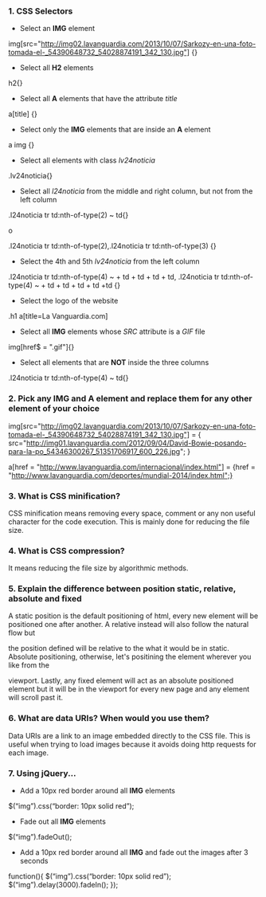 ### 1. CSS Selectors

* Select an __IMG__ element

img[src="http://img02.lavanguardia.com/2013/10/07/Sarkozy-en-una-foto-tomada-el-_54390648732_54028874191_342_130.jpg"] {}

* Select all __H2__ elements

h2{}

* Select all __A__ elements that have the attribute _title_

a[title] {}

* Select only the __IMG__ elements that are inside an __A__ element


a img {}

* Select all elements with class _lv24noticia_

.lv24noticia{}

* Select all _l24noticia_ from the middle and right column, but not from the left column

.l24noticia tr td:nth-of-type(2) ~ td{}

o

.l24noticia tr td:nth-of-type(2),.l24noticia tr td:nth-of-type(3) {} 


* Select the 4th and 5th _lv24noticia_ from the left column

.l24noticia tr td:nth-of-type(4) ~ + td + td + td + td, .l24noticia tr td:nth-of-type(4) ~ + td + td + td + td +td {}

* Select the logo of the website

.h1 a[title=La Vanguardia.com]


* Select all __IMG__ elements whose _SRC_ attribute is a _GIF_ file

img[href$ = ".gif"]{}

* Select all elements that are __NOT__ inside the three columns

.l24noticia tr td:nth-of-type(4) ~ td{}


### 2. Pick any __IMG__ and __A__ element and replace them for any other element of your choice

img[src="http://img02.lavanguardia.com/2013/10/07/Sarkozy-en-una-foto-tomada-el-_54390648732_54028874191_342_130.jpg"] = {
src="http://img01.lavanguardia.com/2012/09/04/David-Bowie-posando-para-la-po_54346300267_51351706917_600_226.jpg";
}

a[href = "http://www.lavanguardia.com/internacional/index.html"] = {href = "http://www.lavanguardia.com/deportes/mundial-2014/index.html";}

### 3. What is CSS minification?

CSS minification means removing every space, comment or any non useful character for the code execution. This is mainly done for reducing the file size.

### 4. What is CSS compression?

It means reducing the file size by algorithmic methods.

### 5. Explain the difference between position static, relative, absolute and fixed

A static position is the default positioning of html, every new element will be positioned one after another. A relative instead will also follow the natural flow but 

the position defined will be relative to the what it would be in static. Absolute positioning, otherwise, let's positining the element wherever you like from the 

viewport. Lastly, any fixed element will act as an absolute positioned element but it will be in the viewport for every new page and any element will scroll past it.

### 6. What are data URIs? When would you use them?

Data URIs are a link to an image embedded directly to the CSS file. This is useful when trying to load images because it avoids doing http requests for each image.

### 7. Using jQuery...

* Add a 10px red border around all __IMG__ elements

$(“img”).css(“border: 10px solid red”);
 
* Fade out all __IMG__ elements

$(“img”).fadeOut();

* Add a 10px red border around all __IMG__ and fade out the images after 3 seconds

function(){
	$(“img”).css(“border: 10px solid red”);
	$(“img”).delay(3000).fadeIn();
}); 
